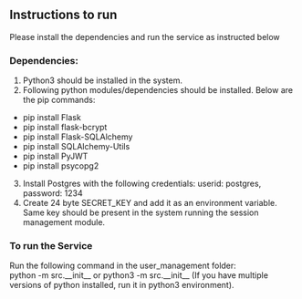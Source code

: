 ## Instructions to run
Please install the dependencies and run the service as instructed below

### Dependencies:
1. Python3 should be installed in the system.
2. Following python modules/dependencies should be installed. Below are the pip commands:
  - pip install Flask
  - pip install flask-bcrypt
  - pip install Flask-SQLAlchemy
  - pip install SQLAlchemy-Utils
  - pip install PyJWT
  - pip install psycopg2
  
3. Install Postgres with the following credentials: userid: postgres, password: 1234
4. Create 24 byte SECRET_KEY and add it as an environment variable. Same key should be present in the system running the session management module.

### To run the Service
Run the following command in the user_management folder:  
python -m src.\_\_init\_\_ or python3 -m src.\_\_init\_\_ (If you have multiple versions of python installed, run it in python3 environment).  


